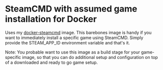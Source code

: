 # SteamCMD with assumed game installation for Docker

Uses my [docker-steamcmd](https://github.com/hellodeibu/docker-steamcmd) image. This barebones image is handy if you want to immediately install a specific game using SteamCMD. Simply provide the STEAM_APP_ID environment variable and that's it.

Note: You probable want to use this image as a build stage for your game-specific image, so that you can do additional setup and configuration on top of a downloaded and ready to go game setup.
